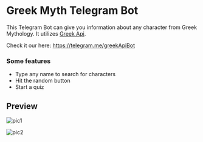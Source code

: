 # Greek Myth Telegram Bot

This Telegram Bot can give you information about any character from Greek Mythology. It utilizes [Greek Api](https://github.com/newsh/GreekAPI).

Check it our here: https://telegram.me/greekApiBot
### Some features
  - Type any name to search for characters
  - Hit the random button
  - Start a quiz
 

## Preview

![pic1](https://i.imgur.com/epDQrdi.png)

![pic2](https://i.imgur.com/jHHZpiS.png)
